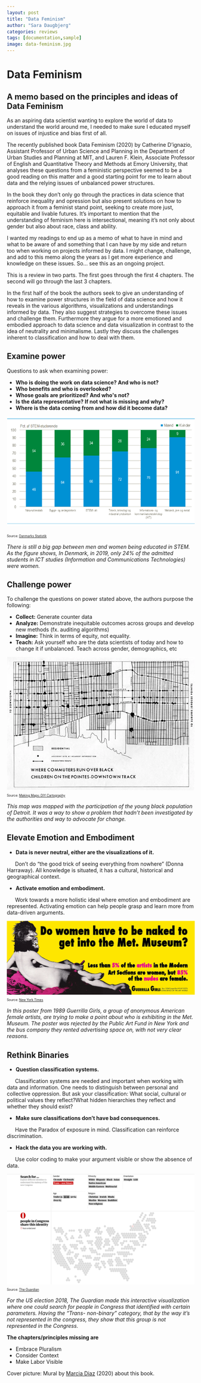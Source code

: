 ```yaml
---
layout: post
title: "Data Feminism"
author: "Sara Daugbjerg"
categories: reviews
tags: [documentation,sample]
image: data-feminism.jpg
---
```


# Data Feminism
## A memo based on the principles and ideas of Data Feminism 

As an aspiring data scientist wanting to explore the world of data to understand the world around me, I needed to make sure I educated myself on issues of injustice and bias first of all.

The recently published book Data Feminism (2020) by Catherine D’ignazio, Assistant Professor of Urban Science and Planning in the Department of Urban Studies and Planning at MIT, and Lauren F. Klein, Associate Professor of English and Quantitative Theory and Methods at Emory University,  that analyses these questions from a feministic perspective seemed to be a good reading on this matter and a good starting point for me to learn about data and the relying issues of unbalanced power structures.  

In the book they don’t only go through the practices in data science that reinforce inequality and opression but also present solutions on how to approach it from a feminist stand point, seeking to create more just, equitable and livable futures. It’s important to mention that the understanding of feminism here is intersectional, meaning it’s not only about gender but also about race, class and ability. 

I wanted my readings to end up as a memo of what to have in mind and what to be aware of and something that I can have by my side and return too when working on projects informed by data. I might change, challenge, and add to this memo along the years as I get more experience and knowledge on these issues. So... see this as an ongoing project.

This is a review in two parts. The first goes through the first 4 chapters. The second will go through the last 3 chapters.

In the first half of the book the authors seek to give an understanding of how to examine power structures in the field of data science and how it reveals in the various algorithms, visualizations and understandings informed by data. They also suggest strategies to overcome these issues and challenge them. Furthermore they argue for a more emotioned and embodied approach to data science and data visualization in contrast to the idea of neutrality and minimalisme. Lastly they discuss the challenges inherent to classification and how to deal with them. 

## Examine power 

Questions to ask when examining power:
* **Who is doing the work on data science? And who is not?**
* **Who benefits and who is overlooked?**
* **Whose goals are prioritized? And who's not?**
* **Is the data representative? If not what is missing and why?**
* **Where is the data coming from and how did it become data?**

![](/assets/img/STEM3.png)

<span style="font-size:0.6em;">Source: [Danmarks Statistik](https://www.dst.dk/da/Statistik/bagtal/2020/2020-09-23-flere-kvinder-studerer-it-teknik-og-robotter)</span> 

*There is still a big gap between men and women being educated in STEM. As the figure shows, In Denmark, in 2019, only 24% of the admitted students in ICT studies  (Information and Communications Technologies) were women.*


## Challenge power 

To challenge the questions on power stated above, the authors purpose the following:
* **Collect:** Generate counter data
* **Analyze:** Demonstrate inequitable outcomes across groups and develop new methods (fx. auditing algorithms)
* **Imagine:** Think in terms of equity, not equality. 
* **Teach:** Ask yourself who are the data scientists of today and how to change it if unbalanced. Teach across gender, demographics, etc

![](/assets/img/bunge_runovermap.jpg)
<span style="font-size:0.6em;">Source: [Making Maps: DIY Cartography](http://makingmaps.net/2009/06/06/making-advocacy-humanitarian-maps/)</span>

*This map was mapped with the participation of the young black population of Detroit. It was a way to show a problem that hadn’t been investigated by the authorities and way to advocate for change.*

## Elevate Emotion and Embodiment

* **Data is never neutral, either are the visualizations of it.**

&ensp; &ensp; Don’t do “the good trick of seeing everything from nowhere” (Donna Harraway). All knowledge is situated, it has a cultural, historical and geographical context. 

* **Activate emotion and embodiment.**

&ensp; &ensp; Work towards a more holistic ideal where emotion and embodiment are represented. Activating emotion can help people grasp and learn more from data-driven arguments. 

![](/assets/img/GUERRILLAGIRLS.jpg)
<span style="font-size:0.6em;">Source: [New York Times](https://www.nytimes.com/2015/08/09/arts/design/the-guerrilla-girls-after-3-decades-still-rattling-art-world-cages.html)</span>

*In this poster from 1989 Guerrilla Girls, a group of anonymous American female artists, are trying to make a point about who is exhibiting in the Met. Museum. The poster was rejected by the Public Art Fund in New York and the bus company they rented advertising space on, with not very clear reasons.*

## Rethink Binaries

* **Question classification systems.**

&ensp; &ensp; Classification systems are needed and important when working with data and information. One needs to distinguish between personal and collective oppression.  But ask your classification: What social, cultural or political values they reflect?What hidden hierarchies they reflect and whether they should exist? 

* **Make sure classifications don’t have bad consequences.**

&ensp; &ensp; Have the Paradox of exposure in mind. Classification can reinforce discrimination. 

* **Hack the data you are working with.**

&ensp; &ensp; Use color coding to make your argument visible or show the absence of data.


![](/assets/img/congress-representation.jpg)
<span style="font-size:0.6em;">Source: [The Guardian](https://www.theguardian.com/us-news/ng-interactive/2018/nov/15/new-congress-us-house-of-representatives-senate)</span>

*For the US election 2018, The Guardian made this interactive visualization where one could search for people in Congress that identified with certain parameters. Having the “Trans- non-binary” category, that by the way it’s not represented in the congress, they show that this group is not represented in the Congress.*


**The chapters/principles missing are**
* Embrace Pluralism
* Consider Context
* Make Labor Visible 


Cover picture: Mural by [Marcia Diaz](https://marciadiaz.myportfolio.com/data-feminism) (2020) about this book.



